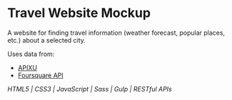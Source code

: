 # Travel Website Mockup
A website for finding travel information (weather forecast, popular places, etc.) about a selected city.

Uses data from:
* [APIXU](https://www.apixu.com/)
* [Foursquare API](https://developer.foursquare.com/)

*HTML5 | CSS3 | JavaScript | Sass | Gulp | RESTful APIs*
